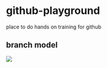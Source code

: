 # github-playground
place to do hands on training for github
## branch model
![](http://i.imgur.com/2IvTlOb.png)
<!--

## github training

##### sprint 1 dev
###### _user 1_
1. get the latest code from remote `develop` branch.
2. make sprint1-task#001 branch from develop branch.  
 + `git checkout develop` to swtich to develop branch
 + `git pull --rebase` to get the lastest code. (to make it simple, set the default pull with rebase by default `git config --global pull.rebase true`)  
3. create new branch for the task. `git checkout -b sprint1-task#001`
4. append line  `//sprint 1, task#001` to CodeFile.cs
5. run commandline `git add .` to add all changes to stage for next commit
6. run commandline `git commit -am "sprint 1, task #001"` to commit all changes to local repo with commit message.
7. run commandline `git push --set-upstream origin sprint1-task#001` that push all local commits to remote origin.
8. create a `Pull request` from `sprint1-task#001` to `develop` on github.com web site, with `Assigness` user 2.
9. user 1 go to click `Merge Pull Request` on github.com; or click `Update from sprint1-task#001` on Github desktop app.
10. Delete branch `sprint1-task#001`.

###### _user 2_
1. get the latest code from remote `develop` branch.
2. make sprint1-task#001 branch from develop branch.  
 + `git checkout develop` to swtich to develop branch
 + `git pull --rebase` to get the lastest code.
3. create new branch for the task. `git checkout -b sprint1-task#002`
4. append line  `//sprint 1, task#002` to CodeFile.cs
5. run commandline `git add .` to add all changes to stage for next commit
6. run commandline `git commit -am "sprint 1, task #002"` to commit all changes to local repo with commit message.
7. run commandline `git push --set-upstream origin sprint1-task#002` that push all local commits to remote origin.
8. create a `Pull request` from `sprint1-task#002` to `develop` on github.com web site, with `Assigness` user 1.
9. user 1 go to click `Merge Pull Request` on github.com; or click `Update from sprint1-task#002` on Github desktop app.
10. Delete branch `sprint1-task#002`.

##### sprint 1 deploy to test
1. create a `Pull Request` from `develop` to `master`, with `Assigness` user 3
2. user 1 go to click `Merge Pull Request` on github.com; or click `Update from develop` on Github desktop app. (keep the `develop` branch)
3. this trigger auto build and deploy to test site. build alert email send to user 3

##### sprint 1 deploy to uat (optional step)
1. create a `Pull Request` from `master` to `release`, with `Assigness` user 3, if `release` no exist, create a new branch `release` from `master`.
2. user 1 go to click `Merge Pull Request` on github.com; or click `Update from master` on Github desktop app. (keep the `master` branch)
3. this `release` branch is optional, handy when need to do hotfix on prod later.

##### sprint 1 hotfix
1. checkout `release` branch,
2. create a new branch for hotfix coding, namaed `sprint1-task#001-hotfix`.
3. open CodeFile.cs, add the text `hotfix` at the end of the line `//sprint 1, task#002` with a space.
4. add, commit & push the changes to remote origin branch `sprint1-task#001-hotfix`.
5. create `Pull Request` to review & merge into `release` branch.
6. manully deploy the build artifact `package.zip` to `staging` environment. QA test on staging.
7. QA signoff the fix, trigger the deploy to prod.
8. Cherry-pick the commit from `release` branch to develop branch by running command line: `git cherry-pick xxxxxx`. xxxxx is the commit hash in 6 digits.
9. If you have merging conflict, fix the issue and contine cherry-pick: run commandline `git add .` then `git cherry-pick --continue -m 'commit message'`
10. commit & push the merge result to remote origin `develop` branch.

##### sprint 2 dev
1. get the latest code from remote `develop` branch.
2. make sprint2-task#003 branch from develop branch.  
 + `git checkout develop` to swtich to develop branch
 + `git pull --rebase` to get the lastest code.
3. create new branch for the task. `git checkout -b sprint2-task#003`
4. append line  `//sprint 2, task#003` to CodeFile.cs (you should see the upper line as `//sprint 1, task#002 hotfix `)
5. run commandline `git add .` to add all changes to stage for next commit
6. run commandline `git commit -am "sprint 2, task #003"` to commit all changes to local repo with commit message.
7. run commandline `git push --set-upstream origin sprint2-task#003` that push all local commits to remote origin.
8. create a `Pull request` from `sprint2-task#032` to `develop` on github.com web site, with `Assigness` user 1.
9. user 1 go to click `Merge Pull Request` on github.com; or click `Update from sprint2-task#003` on Github desktop app.
10. Delete branch `sprint2-task#003`.

-->
